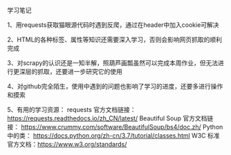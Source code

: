 学习笔记

1、用requests获取猫眼源代码时遇到反爬，通过在header中加入cookie可解决

2、HTML的各种标签、属性等知识还需要深入学习，否则会影响网页抓取的顺利完成

3、对scrapy的认识还是一知半解，照葫芦画瓢虽然可以完成本周作业，但无法进行更深层的抓取，还要进一步研究它的使用

4、对github完全陌生，使用中遇到的问题也影响了学习的进度，还要多进行操作和摸索

5、有用的学习资源：
   requests 官方文档链接： https://requests.readthedocs.io/zh_CN/latest/
   Beautiful Soup 官方文档链接： https://www.crummy.com/software/BeautifulSoup/bs4/doc.zh/
   Python 中的类： https://docs.python.org/zh-cn/3.7/tutorial/classes.html
   W3C 标准官方文档：https://www.w3.org/standards/
